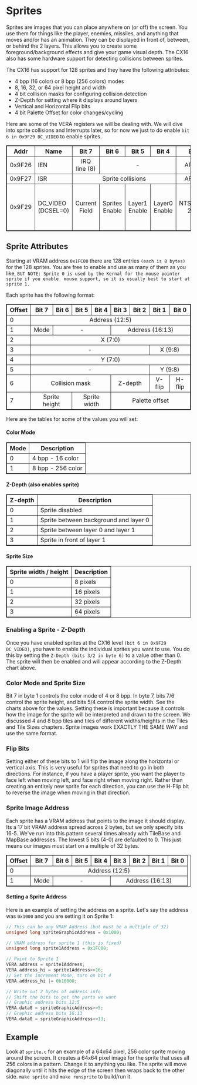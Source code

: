 # Sprites
Sprites are images that you can place anywhere on (or off) the screen. You use them for things like the player, enemies, missiles, and anything that moves and/or has an animation. They can be displayed in front of, between, or behind the 2 layers. This allows you to create some foreground/background effects and give your game visual depth. The CX16 also has some hardware support for detecting collisions between sprites.

The CX16 has support for 128 sprites and they have the following attributes:
- 4 bpp (16 color) or 8 bpp (256 colors) modes
- 8, 16, 32, or 64 pixel height and width
- 4 bit collision masks for configuring collision detection
- Z-Depth for setting where it displays around layers
- Vertical and Horizontal Flip bits
- 4 bit Palette Offset for color changes/cycling

Here are some of the VERA registers we will be dealing with. We will dive into sprite collisions and Interrupts later, so for now we just to do enable `bit 6 in 0x9F29 DC_VIDEO` to enable sprites.

<table>
	<tbody>
    <tr>
		<th>Addr</th>
		<th>Name</th>
		<th>Bit&nbsp;7</th>
		<th>Bit&nbsp;6</th>
		<th>Bit&nbsp;5 </th>
		<th>Bit&nbsp;4</th>
		<th>Bit&nbsp;3 </th>
		<th>Bit&nbsp;2</th>
		<th>Bit&nbsp;1 </th>
		<th>Bit&nbsp;0</th>
	</tr>
	<tr>
		<td>0x9F26</td>
		<td>IEN</td>
		<td colspan="1" align="center">IRQ line (8)</td>
		<td colspan="3" align="center">-</td>
		<td colspan="1" align="center">AFLOW</td>
		<td colspan="1" align="center">SPRCOL</td>
		<td colspan="1" align="center">LINE</td>
		<td colspan="1" align="center">VSYNC</td>
	</tr>
	<tr>
		<td>0x9F27</td>
		<td>ISR</td>
		<td colspan="4" align="center">Sprite collisions</td>
		<td colspan="1" align="center">AFLOW</td>
		<td colspan="1" align="center">SPRCOL</td>
		<td colspan="1" align="center">LINE</td>
		<td colspan="1" align="center">VSYNC</td>
	</tr>
	<tr>
		<td>0x9F29</td>
		<td>DC_VIDEO (DCSEL=0)</td>
		<td colspan="1" align="center">Current Field</td>
		<td colspan="1" align="center">Sprites Enable</td>
		<td colspan="1" align="center">Layer1 Enable</td>
		<td colspan="1" align="center">Layer0 Enable</td>
		<td colspan="1" align="center">NTSC/RGB: 240P</td>
		<td colspan="1" align="center">NTSC: Chroma Disable / RGB: HV Sync </td>
		<td colspan="2" align="center">Output Mode</td>
	</tr>
</tbody>
</table>

## Sprite Attributes
Starting at VRAM address `0x1FC00` there are 128 entries `(each is 8 bytes)` for the 128 sprites. You are free to enable and use as many of them as you like, `BUT NOTE: Sprite 0 is used by the Kernal for the mouse pointer sprite if you enable  mouse support, so it is usually best to start at sprite 1.`

Each sprite has the following format:

<table>
    <tbody>
	<tr>
		<th>Offset</th>
		<th>Bit&nbsp;7</th>
		<th>Bit&nbsp;6</th>
		<th>Bit&nbsp;5</th>
		<th>Bit&nbsp;4</th>
		<th>Bit&nbsp;3</th>
		<th>Bit&nbsp;2</th>
		<th>Bit&nbsp;1</th>
		<th>Bit&nbsp;0</th>
	</tr>
	<tr>
		<td>0</td>
		<td align="center" colspan="8">Address (12:5)</td>
	</tr>
	<tr>
		<td>1</td>
		<td>Mode</td>
		<td align="center" colspan="3">-</td>
		<td align="center" colspan="4">Address (16:13)</td>
	</tr>
	<tr>
		<td>2</td>
		<td align="center" colspan="8">X (7:0)</td>
	</tr>
	<tr>
		<td>3</td>
		<td align="center" colspan="6">-</td>
		<td align="center" colspan="2">X (9:8)</td>
	</tr>
	<tr>
		<td>4</td>
		<td align="center" colspan="8">Y (7:0)</td>
	</tr>
	<tr>
		<td>5</td>
		<td align="center" colspan="6">-</td>
		<td align="center" colspan="2">Y (9:8)</td>
	</tr>
	<tr>
		<td>6</td>
		<td align="center" colspan="4">Collision mask</td>
		<td align="center" colspan="2">Z-depth</td>
		<td align="center">V-flip</td>
		<td align="center">H-flip</td>
	</tr>
	<tr>
		<td>7</td>
		<td align="center" colspan="2">Sprite height</td>
		<td align="center" colspan="2">Sprite width</td>
		<td align="center" colspan="4">Palette offset</td>
	</tr>
    </tbody>
</table>

Here are the tables for some of the values you will set:

#### Color Mode
| Mode | Description |
| ---- | ----------- |
| 0    | 4 bpp - 16 color      |
| 1    | 8 bpp - 256 color      |

#### Z-Depth (also enables sprite)
| Z-depth | Description                           |
| ------- | ------------------------------------- |
| 0       | Sprite disabled                       |
| 1       | Sprite between background and layer 0 |
| 2       | Sprite between layer 0 and layer 1    |
| 3       | Sprite in front of layer 1            |

#### Sprite Size
| Sprite width / height | Description |
| --------------------- | ----------- |
| 0                     | 8 pixels    |
| 1                     | 16 pixels   |
| 2                     | 32 pixels   |
| 3                     | 64 pixels   |

### Enabling a Sprite - Z-Depth
Once you have enabled sprites at the CX16 level `(bit 6 in 0x9F29 DC_VIDEO)`, you have to enable the individual sprites you want to use. You do this by setting the `Z-Depth (bits 3/2 in byte 6)` to a value other than 0. The sprite will then be enabled and will appear according to the Z-Depth chart above. 

### Color Mode and Sprite Size
Bit 7 in byte 1 controls the color mode of 4 or 8 bpp. In byte 7, bits 7/6 control the sprite height, and bits 5/4 control the sprite width. See the charts above for the values. Setting these is important because it controls how the image for the sprite will be interpreted and drawn to the screen. We discussed 4 and 8 bpp tiles and tiles of different widths/heights in the Tiles and Tile Sizes chapters. Sprite images work EXACTLY THE SAME WAY and use the same format.

### Flip Bits
Setting either of these bits to 1 will flip the image along the horizontal or vertical axis. This is very useful for sprites that need to go in both directions. For instance, if you have a player sprite, you want the player to face left when moving left, and face right when moving right. Rather than creating an entirely new sprite for each direction, you can use the H-Flip bit to reverse the image when moving in that direction.

### Sprite Image Address
Each sprite has a VRAM address that points to the image it should display. Its a 17 bit VRAM address spread across 2 bytes, but we only specify bits 16-5. We've run into this pattern several times already with TileBase and MapBase addresses. The lowest 5 bits (4-0) are defaulted to 0. This just means our images must start on a multiple of 32 bytes.

<table>
    <tbody>
	<tr>
		<th>Offset</th>
		<th>Bit&nbsp;7</th>
		<th>Bit&nbsp;6</th>
		<th>Bit&nbsp;5</th>
		<th>Bit&nbsp;4</th>
		<th>Bit&nbsp;3</th>
		<th>Bit&nbsp;2</th>
		<th>Bit&nbsp;1</th>
		<th>Bit&nbsp;0</th>
	</tr>
	<tr>
		<td>0</td>
		<td align="center" colspan="8">Address (12:5)</td>
	</tr>
	<tr>
		<td>1</td>
		<td>Mode</td>
		<td align="center" colspan="3">-</td>
		<td align="center" colspan="4">Address (16:13)</td>
	</tr>
    </tbody>
</table>

#### Setting a Sprite Address
Here is an example of setting the address on a sprite. Let's say the address was `0x1000` and you are setting it on Sprite 1:

```C
// This can be any VRAM Address (but must be a multiple of 32)
unsigned long spriteGraphicAddress = 0x1000;

// VRAM address for sprite 1 (this is fixed)
unsigned long sprite1Address = 0x1FC08;

// Point to Sprite 1
VERA.address = sprite1Address;
VERA.address_hi = sprite1Address>>16;
// Set the Increment Mode, turn on bit 4
VERA.address_hi |= 0b10000;

// Write out 2 bytes of address info
// Shift the bits to get the parts we want
// Graphic address bits 12:5
VERA.data0 = spriteGraphicAddress>>5;
// Graphic address bits 16:13
VERA.data0 = spriteGraphicAddress>>13;
```

## Example
Look at `sprite.c` for an example of a 64x64 pixel, 256 color sprite moving around the screen. It creates a 64x64 pixel image for the sprite that uses all 256 colors in a pattern. Change it to anything you like. The sprite will move diagonally until it hits the edge of the screen then wraps back to the other side. `make sprite` and `make runsprite` to build/run it.


<!-- Extra styling info for some Markdown engines (e.g. VSCode) -->
<style>
table, th, td {
  border: 1px solid;
}
</style>